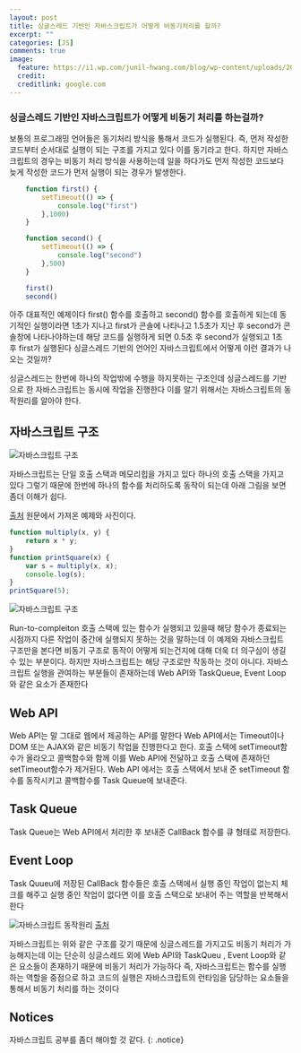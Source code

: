 ```yaml
---
layout: post
title: 싱글스레드 기반인 자바스크립트가 어떻게 비동기처리를 할까?
excerpt: ""
categories: [JS]
comments: true
image:
  feature: https://i1.wp.com/junil-hwang.com/blog/wp-content/uploads/2019/02/javascript.png?w=800
  credit: 
  creditlink: google.com
---
```


### 싱글스레드 기반인 자바스크립트가 어떻게 비동기 처리를 하는걸까?

보통의 프로그래밍 언어들은 동기처리 방식을 통해서 코드가 실행된다. 즉, 먼저 작성한 코드부터 순서대로 실행이 되는 구조를 가지고 있다 이를 동기라고 한다. 하지만 자바스크립트의 경우는 비동기 처리 방식을 사용하는데 일을 하다가도 먼저 작성한 코드보다 늦게 작성한 코드가 먼저 실행이 되는 경우가 발생한다. 

~~~js
    function first() {
        setTimeout(() => {
            console.log("first")
        },1000)
    }

    function second() {
        setTimeout(() => {
            console.log("second")
        },500)
    }

    first() 
    second()
~~~

아주 대표적인 예제이다 first() 함수를 호출하고 second() 함수를 호출하게 되는데 동기적인 실행이라면 1초가 지나고 first가 콘솔에 나타나고 1.5초가 지난 후 second가 콘솔창에 나타나야하는데 해당 코드를 실행하게 되면 0.5초 후 second가 실행되고 1초 후 first가 실행된다 싱글스레드 기반의 언어인 자바스크립트에서 어떻게 이런 결과가 나오는 것일까?  

싱글스레드는 한번에 하나의 작업밖에 수행을 하지못하는 구조인데 싱글스레드를 기반으로 한 자바스크립트는 동시에 작업을 진행한다 이를 알기 위해서는 자바스크립트의 동작원리를 알아야 한다.

## 자바스크립트 구조

![자바스크립트 구조](https://joshua1988.github.io/images/posts/web/translation/how-js-works/js-engine-structure.png)

자바스크립트는 단일 호출 스택과 메모리힙을 가지고 있다 하나의 호출 스택을 가지고 있다 그렇기 때문에 한번에 하나의 함수를 처리하도록 동작이 되는데 아래 그림을 보면 좀더 이해가 쉽다. 

[출처](https://blog.sessionstack.com/how-does-javascript-actually-work-part-1-b0bacc073cf)
 원문에서 가져온 예제와 사진이다.

~~~js
function multiply(x, y) {
    return x * y;
}
function printSquare(x) {
    var s = multiply(x, x);
    console.log(s);
}
printSquare(5);
~~~

![자바스크립트 구조](https://miro.medium.com/max/1280/1*Yp1KOt_UJ47HChmS9y7KXw.png)


Run-to-compleiton 호출 스택에 있는 함수가 실행되고 있을때 해당 함수가 종료되는 시점까지 다른 작업이 중간에 실행되지 못하는 것을 말하는데 이 예제와 자바스크립트 구조만을 본다면 비동기 구조로 동작이 어떻게 되는건지에 대해 더욱 더 의구심이 생길 수 있는 부분이다. 하지만 자바스크립트는 해당 구조로만 작동하는 것이 아니다. 자바스크립트 실행을 관여하는 부분들이 존재하는데 Web API와 TaskQueue, Event Loop와 같은 요소가 존재한다

## Web API
Web API는 말 그대로 웹에서 제공하는 API를 말한다 Web API에서는 Timeout이나 DOM 또는 AJAX와 같은 비동기 작업을 진행한다고 한다. 호출 스택에 setTimeout함수가 올라오고 콜백함수와 함께 이를 Web API에 전달하고 호출 스택에 존재하던 setTimeout함수가 제거된다. Web API 에서는 호출 스택에서 보내 준 setTimeout 함수를 동작시키고 콜백함수를 Task Queue에 보내준다.

## Task Queue
Task Queue는 Web API에서 처리한 후 보내준 CallBack 함수를 큐 형태로 저장한다. 

## Event Loop
Task Quueu에 저장된 CallBack 함수들은 호출 스택에서 실행 중인 작업이 없는지 체크를 해주고 실행 중인 작업이 없다면 이를 호출 스택으로 보내어 주는 역할을 반복해서 한다 


![자바스크립트 동작원리](https://2ality.com/2014/09/es6-promises-foundations/event_loop.jpg)
[출처](https://2ality.com/2014/09/es6-promises-foundations.html)

자바스크립트는 위와 같은 구조를 갖기 때문에 싱글스레드를 가지고도 비동기 처리가 가능해지는데 이는 단순히 싱글스레드 외에 Web API와 TaskQueu , Event Loop와 같은 요소들이 존재하기 때문에 비동기 처리가 가능하다 즉, 자바스크립트는 함수를 실행하는 역할을 중점으로 하고 코드의 실행은 자바스크립트의 런타임을 담당하는 요소들을 통해서 비동기 처리를 하는 것이다

## Notices
자바스크립트 공부를 좀더 해야할 것 같다.
{: .notice}



